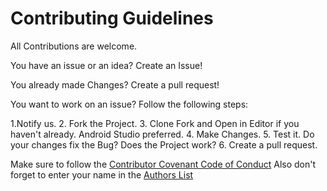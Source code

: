 # Contributing Guidelines

All Contributions are welcome. 

You have an issue or an idea?
Create an Issue!

You already made Changes?
Create a pull request!

You want to work on an issue?
Follow the following steps:

1.Notify us.
2. Fork the Project.
3. Clone Fork and Open in Editor if you haven't already. Android Studio preferred.
4. Make Changes.
5. Test it. Do your changes fix the Bug? Does the Project work?
6. Create a pull request.

Make sure to follow the [Contributor Covenant Code of Conduct](https://github.com/hlvs-apps/LiteAndroidVideoLib/blob/master/CODE_OF_CONDUCT.md)
Also don't forget to enter your name in the [Authors List](https://github.com/hlvs-apps/LiteAndroidVideoLib/blob/master/AUTHORS.md)
